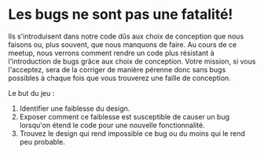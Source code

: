 # Les bugs ne sont pas une fatalité! 

Ils s'introduisent dans notre code dûs aux choix de conception que nous faisons ou, plus souvent, que nous manquons de faire.
Au cours de ce meetup, nous verrons comment rendre un code plus résistant à l'introduction de bugs grâce aux choix de conception. Votre mission, si vous l'acceptez, sera de la corriger de manière pérenne donc sans bugs possibles à chaque fois que vous trouverez une faille de conception.

Le but du jeu :
1. Identifier une faiblesse du design.
2. Exposer comment ce faiblesse est susceptible de causer un bug lorsqu'on étend le code pour une nouvelle fonctionnalité.
3. Trouvez le design qui rend impossible ce bug ou du moins qui le rend peu probable.

